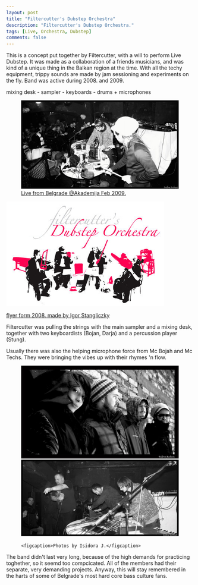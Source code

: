 ```yaml
---
layout: post
title: "Filtercutter's Dubstep Orchestra"
description: "Filtercutter's Dubstep Orchestra."
tags: [Live, Orchestra, Dubstep]
comments: false
---
```



This is a concept put together by Filtercutter, with a will to perform Live Dubstep. It was made as a collaboration of a friends musicians, and was kind of a unique thing in the Balkan region at the time. With all the techy equipment, trippy sounds are made by jam sessioning and experiments on the fly. Band was active during 2008. and 2009. 

mixing desk - sampler - keyboards - drums + microphones


<figure class="">
   <a href="/images/orkestar1.jpg"><img src="/images/orkestar1.jpg">
   	 <figcaption>Live from Belgrade @Akademija Feb 2009.</figcaption>
   	 </figure>


<a href="/images/fdo_flyer.jpg"><img src="/images/fdo_flyer.jpg">
   	<figcaption>flyer form 2008. made by <a href="http://stang.rs/" target="_blank">Igor Stangliczky</a></figcaption>
   </figure>


Filtercutter was pulling the strings with the main sampler and a mixing desk, together with two keyboardists (Bojan, Darja) and a percussion player (Stung).

Usually there was also the helping microphone force from Mc Bojah and Mc Techs. They were bringing the vibes up with their rhymes 'n flow.

<figure class="half">
	<a href="/images/orkestar2.jpg"><img src="/images/orkestar2.jpg" alt=""></a>
	<a href="/images/orkestar3.jpg"><img src="/images/orkestar3.jpg" alt=""></a>
	
	<figcaption>Photos by Isidora J.</figcaption>
</figure>

The band didn't last very long, because of the high demands for practicing toghether, so it seemd too compcicated. All of the members had their separate, very demanding projects. Anyway, this will stay remembered in the harts of some of Belgrade's most hard core bass culture fans.